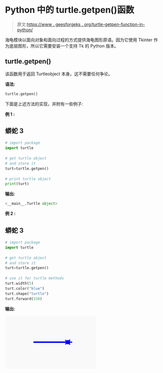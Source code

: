 # Python 中的 turtle.getpen()函数

> 原文:[https://www . geesforgeks . org/turtle-getpen-function-in-python/](https://www.geeksforgeeks.org/turtle-getpen-function-in-python/)

海龟模块以面向对象和面向过程的方式提供海龟图形原语。因为它使用 Tkinter 作为底层图形，所以它需要安装一个支持 Tk 的 Python 版本。

## turtle.getpen()

该函数用于返回 Turtleobject 本身。这不需要任何争论。

**语法:**

```py
turtle.getpen()

```

下面是上述方法的实现，并附有一些例子:

**例 1 :**

## 蟒蛇 3

```py
# import package
import turtle

# get turtle object
# and store it 
turt=turtle.getpen()

# print turtle object
print(turt)
```

**输出:**

```py
<__main__.Turtle object>

```

**例 2 :**

## 蟒蛇 3

```py
# import package
import turtle

# get turtle object
# and store it 
turt=turtle.getpen()

# use it for turtle methods
turt.width(5)
turt.color("blue")
turt.shape("turtle")
turt.forward(150)
```

**输出:**

![](img/86bcd5400bf84b964fd6c5076d7bac09.png)